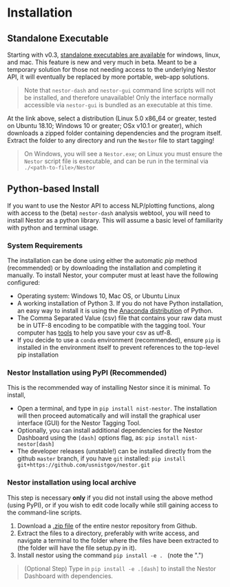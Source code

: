 # Installation

## Standalone Executable
Starting with v0.3, [standalone executables are available](https://github.com/usnistgov/nestor/releases) for windows, linux, and mac. This feature is new and very much in beta. Meant to be a temporary solution for those not needing access to the underlying Nestor API, it will eventually be replaced by more portable, web-app solutions. 

> Note that `nestor-dash` and `nestor-gui` command line scripts will not be installed, and therefore unavailable! Only the interface normally accessible via `nestor-gui` is bundled as an executable at this time.

At the link above, select a distribution (Linux 5.0 x86_64 or greater, tested on Ubuntu 18.10; Windows 10 or greater; OSx v10.1 or greater), which downloads a zipped folder containing dependencies and the program itself. Extract the folder to any directory and run the `Nestor` file to start tagging!

> On Windows, you will see a `Nestor.exe`; on Linux you must ensure the `Nestor` script file is executable, and can be run in the terminal via `./<path-to-file>/Nestor`


## Python-based Install 
If you want to use the Nestor API to access NLP/plotting functions, along with access to the (beta) `nestor-dash` analysis webtool, you will need to install Nestor as a python library. This will assume a basic level of familiarity with python and terminal usage. 


### System Requirements
The installation can be done using either the automatic *pip* method (recommended) or by downloading the installation and completing it manually.
To install Nestor, your computer must at least have the following configured:
* Operating system: Windows 10, Mac OS, or Ubuntu Linux
* A working installation of Python 3. If you do not have Python installation, an easy way to install it is using the [Anaconda distribution](https://www.anaconda.com/download) of Python.
* The Comma Separated Value (csv) file that contains your raw data must be in UTF-8 encoding to be compatible with the tagging tool. Your computer has [tools](https://www.ibm.com/support/knowledgecenter/en/SSWU4L/WebLanding/imc_WebLanding/WebLanding_q_a_watson_assistant/Saving_a_CSV_file_with_UTF-8_encoding.html) to help you save your csv as utf-8.
* If you decide to use a `conda` environment (recommended), ensure `pip` is installed in the environment itself to prevent references to the top-level pip installation

### Nestor Installation using PyPI (Recommended)
This is the recommended way of installing Nestor since it is minimal. To install,

- Open a terminal, and type in `pip install nist-nestor`. The installation will then proceed automatically and will install the graphical user interface (GUI) for the Nestor Tagging Tool.
- Optionally, you can install additional dependencies for the Nestor Dashboard using the `[dash]` options flag, as: `pip install nist-nestor[dash]`
- The developer releases (unstable!) can be installed directly from the github `master` branch, if you have `git` installed: `pip install git+https://github.com/usnistgov/nestor.git`


### Nestor installation using local archive
This step is necessary **only** if you did not install using the above method (using PyPI), or if you wish to edit code locally while still gaining access to the command-line scripts.

1. Download a [.zip file](https://github.com/usnistgov/nestor/archive/master.zip) of the entire nestor repository from Github.
2. Extract the files to a directory, preferably with write access, and navigate a terminal to the folder where the files have been extracted to (the folder will have the file setup.py in it).
5. Install nestor using the command `pip install -e . ` (note the ".")
> (Optional Step) Type in `pip install -e .[dash]` to install the Nestor Dashboard with dependencies.

